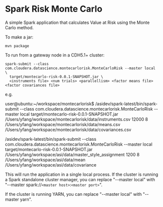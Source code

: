 Spark Risk Monte Carlo
==============

A simple Spark application that calculates Value at Risk using the Monte Carlo method.

To make a jar:

    mvn package

To run from a gateway node in a CDH5.1+ cluster:

    spark-submit --class com.cloudera.datascience.montecarlorisk.MonteCarloRisk --master local \
      target/montecarlo-risk-0.0.1-SNAPSHOT.jar \
      <instruments file> <num trials> <parallellism> <factor means file> <factor covariances file>


e.g.

user@ubuntu:~/workspace/montecarlorisk$ /asidev/spark-latest/bin/spark-submit --class com.cloudera.datascience.montecarlorisk.MonteCarloRisk --master local target/montecarlo-risk-0.0.1-SNAPSHOT.jar /Users/yfang/workspace/montecarlorisk/data/instruments.csv 12000 8 /Users/yfang/workspace/montecarlorisk/data/means.csv /Users/yfang/workspace/montecarlorisk/data/covariances.csv


/asidev/spark-latest/bin/spark-submit --class com.cloudera.datascience.montecarlorisk.MonteCarloRisk --master local target/montecarlo-risk-0.0.1-SNAPSHOT.jar /Users/yfang/workspace/asi/data/master_style_assignment 1200 8 /Users/yfang/workspace/asi/data/mean /Users/yfang/workspace/asi/data/covariance



This will run the application in a single local process.  If the cluster is running a Spark standalone
cluster manager, you can replace "--master local" with "--master spark://`<master host>`:`<master port>`".

If the cluster is running YARN, you can replace "--master local" with "--master yarn".

